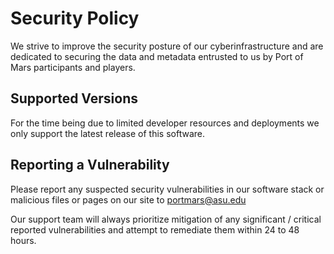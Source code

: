 # Security Policy

We strive to improve the security posture of our cyberinfrastructure and are dedicated to securing the data and metadata entrusted to us by Port of Mars participants and players.

## Supported Versions

For the time being due to limited developer resources and deployments we only support the latest release of this software.

## Reporting a Vulnerability

Please report any suspected security vulnerabilities in our software stack or malicious files or pages on our site to portmars@asu.edu

Our support team will always prioritize mitigation of any significant / critical reported vulnerabilities and attempt to remediate them within 24 to 48 hours.
